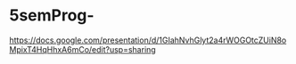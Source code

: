 # 5semProg-
https://docs.google.com/presentation/d/1GIahNvhGlyt2a4rWOGOtcZUiN8oMpixT4HqHhxA6mCo/edit?usp=sharing
